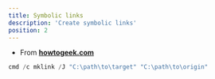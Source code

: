 ```yaml
---
title: Symbolic links
description: 'Create symbolic links'
position: 2
---
```


- From [**howtogeek.com**](https://www.howtogeek.com/howto/16226/complete-guide-to-symbolic-links-symlinks-on-windows-or-linux/)

```ps1
cmd /c mklink /J "C:\path\to\target" "C:\path\to\origin"
```
